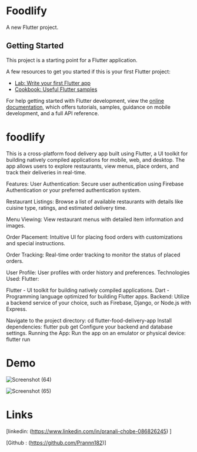 # Foodlify

A new Flutter project.

## Getting Started

This project is a starting point for a Flutter application.

A few resources to get you started if this is your first Flutter project:

- [Lab: Write your first Flutter app](https://docs.flutter.dev/get-started/codelab)
- [Cookbook: Useful Flutter samples](https://docs.flutter.dev/cookbook)

For help getting started with Flutter development, view the
[online documentation](https://docs.flutter.dev/), which offers tutorials,
samples, guidance on mobile development, and a full API reference.

# foodlify
This is a cross-platform food delivery app built using Flutter, a UI toolkit for building natively compiled applications for mobile, web, and desktop. The app allows users to explore restaurants, view menus, place orders, and track their deliveries in real-time.

Features:
User Authentication: Secure user authentication using Firebase Authentication or your preferred authentication system.

Restaurant Listings: Browse a list of available restaurants with details like cuisine type, ratings, and estimated delivery time.

Menu Viewing: View restaurant menus with detailed item information and images.

Order Placement: Intuitive UI for placing food orders with customizations and special instructions.

Order Tracking: Real-time order tracking to monitor the status of placed orders.

User Profile: User profiles with order history and preferences.
Technologies Used:
Flutter:

Flutter - UI toolkit for building natively compiled applications.
Dart - Programming language optimized for building Flutter apps.
Backend:
Utilize a backend service of your choice, such as Firebase, Django, or Node.js with Express.


Navigate to the project directory: cd flutter-food-delivery-app
Install dependencies: flutter pub get
Configure your backend and database settings.
Running the App:
Run the app on an emulator or physical device: flutter run

# Demo
![Screenshot (64)](https://github.com/Prannn182/FoodDeliveryApp/assets/89305305/bfb17ea8-d97e-4baf-bd38-4d8e0e9c2222)

![Screenshot (65)](https://github.com/Prannn182/FoodDeliveryApp/assets/89305305/3acc94a4-a7a3-4f23-8de6-167b493a6b75)





# Links
[linkedin: (https://www.linkedin.com/in/pranali-chobe-086826245) ]

[Github : (https://github.com/Prannn182)]





